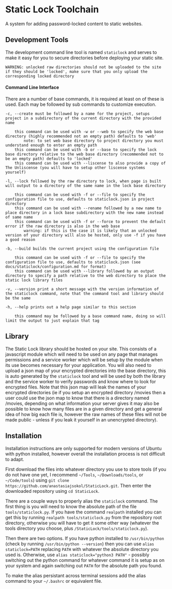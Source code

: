 # Static Lock Toolchain

A system for adding password-locked content to static websites.

## Development Tools

The development command line tool is named `staticlock` and serves to make it easy for you to secure directories before deploying your static site.

    WARNING: unlocked raw directories should not be uploaded to the site if they should be 'locked', make sure that you only upload the corresponding locked directory

#### Command Line Interface

There are a number of base commands, it is required at least on of these is used. Each may be followed by sub commands to customize execution.

    -c, --create must be followed by a name for the project, setups project in a subdirectory of the current directory with the provided name

        this command can be used with -w or --web to specify the web base directory (highly recommended not an empty path) defaults to 'web'
            note: to set web base directory to project directory you must understand enough to enter an empty path
        this command can be used with -b or --base to specify the lock base directory relative to the web base directory (recommended not to be an empty path) defaults to 'locked'
        this command can be used with --liscense to also provide a copy of The Unliscense (you will have to setup other liscense systems yourself)
    
    -l, --lock followed by the raw directory to lock, when page is built will output to a directory of the same name in the lock base directory

        this command can be used with -f or --file to specify the configuration file to use, defaults to staticlock.json in project directory
        this command can be used with --rename followed by a new name to place directory in a lock base subdirectory with the new name instead of same name
        this command can be used with -f or --force to prevent the default error if the raw directory is also in the web base
            warning: if this is the case it is likely that an unlocked version of your directory will also be hosted, only use -f if you have a good reason
    
    -b, --build builds the current project using the configuration file

        this command can be used with -f or --file to specify the configuration file to use, defaults to staticlock.json (see docs/staticlock/configuration.md for format)
        this command can be used with --library followed by an output directory to specify a path relative to the web directory to place the static lock library files
    
    -v, --version print a short message with the version information of the staticlock command, note that the command tool and library should be the same

    -h, --help prints out a help page similar to this section

        this command may be followed by a base command name, doing so will limit the output to just explain that tag

## Library

The Static Lock library should be hosted on your site. This consists of a javascript module which will need to be used on any page that manages permissions and a service worker which will be setup by the module when its use becomes necessary for your application. You will also need to upload a json map of your encrypted directories into the base directory, this is auto generated by the `staticlock` tool and will be used by both the library and the service worker to verify passwords and know where to look for encrypted files. Note that this json map will leak the names of your encrypted directories (ie if you setup an encrypted directory /movies then a user could use the json map to know that there is a directory named /movies, depending on what information your server gives it may also be possible to know how many files are in a given directory and get a general idea of how big each file is, however the raw names of these files will not be made public - unless if you leak it yourself in an unencrypted directory).

## Installation 

Installation instructions are only supported for modern versions of Ubuntu with python installed, however overall the installation process is not difficult to adapt. 

First download the files into whatever directory you use to store tools (if you do not have one yet, I recommend `~/Tools`, `~/Downloads/tools`, or `~/Code/tools`) using `git clone https://github.com/anastasiajsokol/StaticLock.git`. Then enter the downloaded repository using `cd StaticLock`.

There are a couple ways to properly alias the `staticlock` command. The first thing is you will need to know the absolute path of the file `tools/staticlock.py`. If you have the command `realpath` installed you can get this by running `realpath tools/staticlock.py` from the repository root directory, otherwise you will have to get it some other way (whatever the tools directory you choose, plus `/StaticLock/tools/staticlock.py`).

Then there are two options. If you have python installed to `/usr/bin/python` (check by running `/usr/bin/python --version`) then you can use `alias staticlock=PATH` replacing `PATH` with whatever the absolute directory you used is. Otherwise, use `alias staticlock="python3 PATH"` - possibly switching out the python command for whatever command it is setup as on your system and again switching out `PATH` for the absolute path you found.

To make the alias persistant across terminal sessions add the alias command to your `~/.bashrc` or equivalent file.